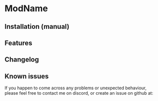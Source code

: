 # ModName


## Installation (manual)


## Features


## Changelog


## Known issues

If you happen to come across any problems or unexpected behaviour, please feel free to contact me on discord, or create an issue on github at:
